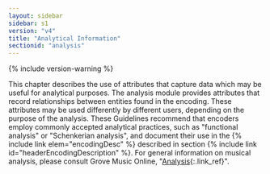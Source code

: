 ```yaml
---
layout: sidebar
sidebar: s1
version: "v4"
title: "Analytical Information"
sectionid: "analysis"
---
```


{% include version-warning %}

This chapter describes the use of attributes that capture data which may be useful for analytical purposes. The analysis module provides attributes that record relationships between entities found in the encoding. These attributes may be used differently by different users, depending on the purpose of the analysis. These Guidelines recommend that encoders employ commonly accepted analytical practices, such as "functional analysis" or "Schenkerian analysis", and document their use in the {% include link elem="encodingDesc" %} described in section {% include link id="headerEncodingDescription" %}. For general information on musical analysis, please consult Grove Music Online, "[Analysis](https://doi.org/10.1093/gmo/9781561592630.article.41862){:.link_ref}".
